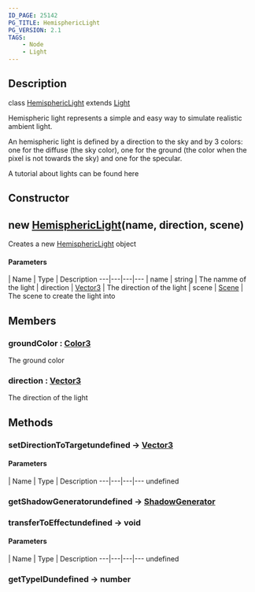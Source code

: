 ```yaml
---
ID_PAGE: 25142
PG_TITLE: HemisphericLight
PG_VERSION: 2.1
TAGS:
    - Node
    - Light
---
```

## Description

class [HemisphericLight](/classes/2.4/HemisphericLight) extends [Light](/classes/2.4/Light)

Hemispheric light represents a simple and easy way to simulate realistic ambient light.

An hemispheric light is defined by a direction to the sky and by 3 colors: one for the diffuse (the sky color), one for the ground (the color when the pixel is not towards the sky) and one for the specular.

A tutorial about lights can be found here

## Constructor

## new [HemisphericLight](/classes/2.4/HemisphericLight)(name, direction, scene)

Creates a new [HemisphericLight](/classes/2.4/HemisphericLight) object

#### Parameters
 | Name | Type | Description
---|---|---|---
 | name | string |    The namme of the light
 | direction | [Vector3](/classes/2.4/Vector3) |    The direction of the light
 | scene | [Scene](/classes/2.4/Scene) |    The scene to create the light into
## Members

### groundColor : [Color3](/classes/2.4/Color3)

The ground color

### direction : [Vector3](/classes/2.4/Vector3)

The direction of the light

## Methods

### setDirectionToTargetundefined &rarr; [Vector3](/classes/2.4/Vector3)



#### Parameters
 | Name | Type | Description
---|---|---|---
undefined
### getShadowGeneratorundefined &rarr; [ShadowGenerator](/classes/2.4/ShadowGenerator)


### transferToEffectundefined &rarr; void



#### Parameters
 | Name | Type | Description
---|---|---|---
undefined
### getTypeIDundefined &rarr; number


